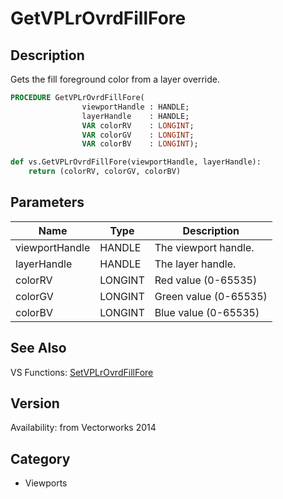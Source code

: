 # GetVPLrOvrdFillFore

## Description
Gets the fill foreground color from a layer override.

```pascal
PROCEDURE GetVPLrOvrdFillFore(
				viewportHandle : HANDLE;
				layerHandle    : HANDLE;
				VAR colorRV    : LONGINT;
				VAR colorGV    : LONGINT;
				VAR colorBV    : LONGINT);
```

```python
def vs.GetVPLrOvrdFillFore(viewportHandle, layerHandle):
    return (colorRV, colorGV, colorBV)
```

## Parameters
|Name|Type|Description|
|---|---|---|
|viewportHandle|HANDLE|The viewport handle.|
|layerHandle|HANDLE|The layer handle.|
|colorRV|LONGINT|Red value (0-65535)|
|colorGV|LONGINT|Green value (0-65535)|
|colorBV|LONGINT|Blue value (0-65535)|

## See Also
VS Functions:
[SetVPLrOvrdFillFore](SetVPLrOvrdFillFore.md)

## Version
Availability: from Vectorworks 2014

## Category
* Viewports


